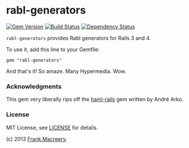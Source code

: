 # rabl-generators

[![Gem Version](https://badge.fury.io/rb/rabl-generators.png)](https://rubygems.org/gems/rabl-generators)
[![Build Status](https://secure.travis-ci.org/fancyremarker/rabl-generators.png?branch=master)](http://travis-ci.org/fancyremarker/rabl-generators)
[![Dependency Status](https://gemnasium.com/fancyremarker/rabl-generators.png)](https://gemnasium.com/fancyremarker/rabl-generators)

`rabl-generators` provides Rabl generators for Rails 3 and 4.

To use it, add this line to your Gemfile:

    gem "rabl-generators"

And that's it! So amaze. Many Hypermedia. Wow.

### Acknowledgments

This gem very liberally rips off the [haml-rails](https://github.com/indirect/haml-rails) gem written by André Arko.

### License

MIT License, see [LICENSE](LICENSE.md) for details.

(c) 2013 [Frank Macreery](https://github.com/fancyremarker).
